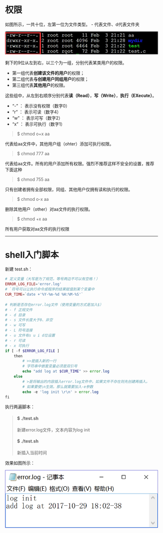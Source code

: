 # 权限

如图所示，一共十位，左第一位为文件类型。 - 代表文件、d代表文件夹

![](/assets/12e21baa-77ac-4885-986b-75512319877cimport.png)

剩下的9位从左到右，以三个为一组，分别代表某类用户的权限。

* 第一组代表**创建该文件的用户**的权限；
* 第二组代表**与创建用户同组用户**的权限；
* 第三组代表**其他用户**的权限。

这些组中，从左到右顺序分别代表**读（Read）**，**写（Write）**，**执行（EXecute）**。

* “-” ： 表示没有权限（数字0）
* “r” ： 表示可读（数字4）
* “w” ： 表示可写（数字2）
* “x” ： 表示可执行（数字1）

> $ chmod o+x aa

代表给aa文件中，其他用户组（ohter）添加可执行权限。

> $ chmod 777 aa

代表给aa文件。所有的用户添加所有权限。强烈不推荐这样不安全的设置，推荐下面这种

> $ chmod 755 aa

只有创建者拥有全部权限，同组、其他用户仅拥有读和执行的权限。

> $ chmod o-x aa

删除其他用户（other）对aa文件的执行权限。

> $ chmod +x aa

所有用户获取对aa文件的执行权限

---

# shell入门脚本

新建 test.sh：

```php
# 定义变量（大写是为了规范，等号两边不可以有空格！）
ERROR_LOG_FILE='error.log'
# `符号可以让执行命令或程序的结果赋值到某个变量中
CUR_TIME=`date +'%Y-%m-%d %H:%M-%S'`

# 判断是否存在error.log文件（使用变量的方式是加入$）
# - f 正规文件
# - d 目录
# - s 文件长度大于0、非空
# - w 可写
# - L 符号连接
# - u 文件有s u i d位设置
# - r 可读
# - x 可执行
if [ -f $ERROR_LOG_FILE ]
    then
        # >>是插入新的一行
        # 字符串中嵌套变量必须是双引号
        echo "add log at $CUR_TIME" >> error.log
    else
        # >是将输出的内容插入error.log文件中，如果文件不存在则先创建再插入。
        # 如果要使\n生效。那么就需要加入-e参数
        echo -e 'log init \r\n' > error.log
fi
```

执行两遍脚本：

> #### **$ ./test.sh**
>
> 新建error.log文件，文本内容为log init
>
> #### **$ ./test.sh**
>
> 新插入当前时间

效果如图所示：

![](/assets/啊撒大声地2123123123import.png)

